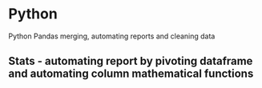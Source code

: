 # Python
Python Pandas merging, automating reports and cleaning data
## Stats - automating report by pivoting dataframe and automating column mathematical functions
